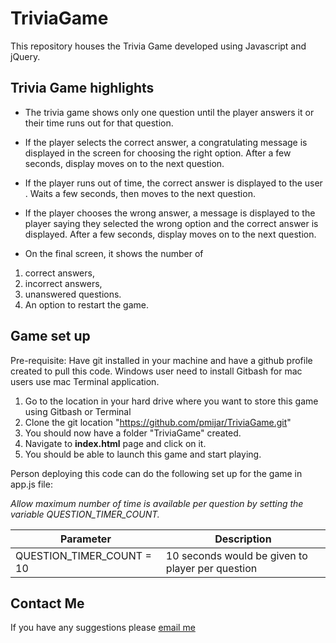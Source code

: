 # TriviaGame #
This repository houses the Trivia Game developed using Javascript and jQuery.

## Trivia Game highlights ##

* The trivia game shows only one question until the player answers it or their time runs out for that question.

* If the player selects the correct answer, a congratulating message is displayed in the screen for choosing the right option. After a few seconds, display moves on to the next question.

* If the player runs out of time, the correct answer is displayed to the user . Waits a few seconds, then moves to the next question.
* If the player chooses the wrong answer, a message is displayed to the player saying they selected the wrong option and the correct answer is displayed. After a few seconds, display moves on to the next question.

* On the final screen, it shows the number of 
1. correct answers, 
2. incorrect answers, 
3. unanswered questions.
4. An option to restart the game.

## Game set up ##

Pre-requisite:
Have git installed in your machine and have a github profile created to pull this code. 
Windows user need to install Gitbash for mac users use mac Terminal application.

1. Go to the location in your hard drive where you want to store this game using Gitbash or Terminal
2. Clone the git location "https://github.com/pmijar/TriviaGame.git"
3. You should now have a folder "TriviaGame" created.
4. Navigate to **index.html** page and click on it.
5. You should be able to launch this game and start playing.

Person deploying this code can do the following set up for the game in app.js file:

*Allow maximum number of time is available per question by setting the variable QUESTION_TIMER_COUNT.*          

|Parameter| Description|
|------------|-------------|
|QUESTION_TIMER_COUNT = 10| 10 seconds would be given to player per question|

## Contact Me ##  

If you have any suggestions please [email me](mailto:Prashanth.Mijar@gmail.com)

